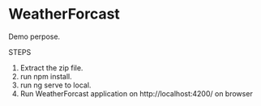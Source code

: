 # WeatherForcast
Demo perpose.

STEPS
1. Extract the zip file.
2. run npm install.
3. run ng serve to local.
4. Run WeatherForcast application on http://localhost:4200/ on browser

